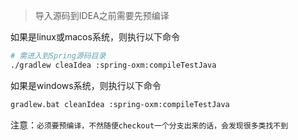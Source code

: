 > 导入源码到IDEA之前需要先预编译

如果是linux或macos系统，则执行以下命令
```sh
# 需进入到Spring源码目录
./gradlew cleaIdea :spring-oxm:compileTestJava
```
如果是windows系统，则执行以下命令
```sh
gradlew.bat cleanIdea :spring-oxm:compileTestJava
```

注意：`必须要预编译，不然随便checkout一个分支出来的话，会发现很多类找不到`
  
